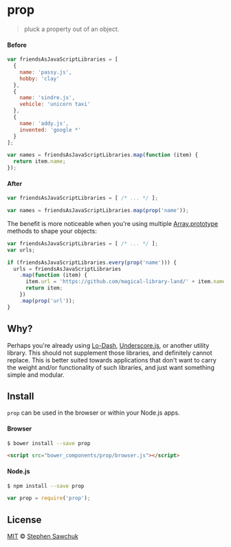 # prop
> pluck a property out of an object.


#### Before
```js
var friendsAsJavaScriptLibraries = [
  {
    name: 'passy.js',
    hobby: 'clay'
  },
  {
    name: 'sindre.js',
    vehicle: 'unicorn taxi'
  },
  {
    name: 'addy.js',
    invented: 'google *'
  }
];

var names = friendsAsJavaScriptLibraries.map(function (item) {
  return item.name;
});
```

#### After
```js
var friendsAsJavaScriptLibraries = [ /* ... */ ];

var names = friendsAsJavaScriptLibraries.map(prop('name'));
```

The benefit is more noticeable when you're using multiple [Array.prototype](https://developer.mozilla.org/en-US/docs/Web/JavaScript/Reference/Global_Objects/Array/prototype) methods to shape your objects:

```js
var friendsAsJavaScriptLibraries = [ /* ... */ ];
var urls;

if (friendsAsJavaScriptLibraries.every(prop('name'))) {
  urls = friendsAsJavaScriptLibraries
    .map(function (item) {
      item.url = 'https://github.com/magical-library-land/' + item.name;
      return item;
    })
    .map(prop('url'));
}
```


## Why?
Perhaps you're already using [Lo-Dash](http://lodash.com), [Underscore.js](http://underscorejs.org), or another utility library. This should not supplement those libraries, and definitely cannot replace. This is better suited towards applications that don't want to carry the weight and/or functionality of such libraries, and just want something simple and modular.


## Install
`prop` can be used in the browser or within your Node.js apps.

#### Browser
```bash
$ bower install --save prop
```
```html
<script src="bower_components/prop/browser.js"></script>
```

#### Node.js
```bash
$ npm install --save prop
```
```js
var prop = require('prop');
```


## License

[MIT](http://opensource.org/licenses/MIT) © [Stephen Sawchuk](http://sawchuk.me)
